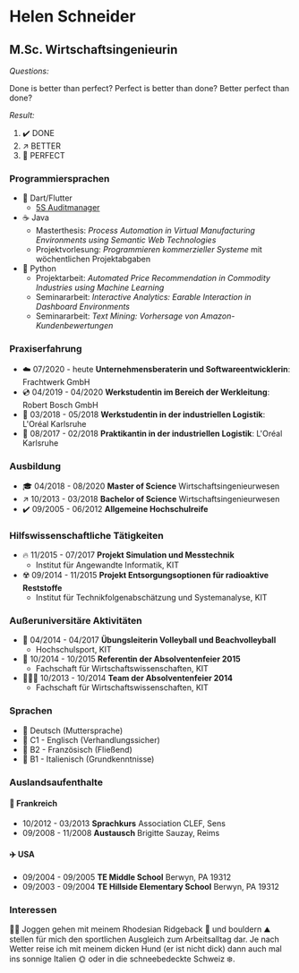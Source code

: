 # Helen Schneider
## M.Sc. Wirtschaftsingenieurin

*Questions:*

Done is better than perfect?  Perfect is better than done? Better perfect than done?

*Result:*

1. ✔️ DONE 
2. ↗️ BETTER
3. 🎯 PERFECT

### Programmiersprachen
- 🎯 Dart/Flutter
  - [5S Auditmanager](https://frachtwerk.de/portfolio/5s-auditmanager/)
- ☕ Java
  - Masterthesis: *Process Automation in Virtual Manufacturing Environments using Semantic Web Technologies*
  - Projektvorlesung: *Programmieren kommerzieller Systeme* mit wöchentlichen Projektabgaben
- 🐍 Python
  - Projektarbeit: *Automated Price Recommendation in Commodity Industries using Machine Learning*
  - Seminararbeit: *Interactive Analytics: Earable Interaction in Dashboard Environments*
  - Seminararbeit: *Text Mining: Vorhersage von Amazon-Kundenbewertungen*

### Praxiserfahrung
- ☁️ 07/2020 - heute   **Unternehmensberaterin und Softwareentwicklerin**: Frachtwerk GmbH
- 💿 04/2019 - 04/2020 **Werkstudentin im Bereich der Werkleitung**: Robert Bosch GmbH
- 💾 03/2018 - 05/2018 **Werkstudentin in der industriellen Logistik**: L'Oréal Karlsruhe
- 📖 08/2017 - 02/2018 **Praktikantin in der industriellen Logistik**: L'Oréal Karlsruhe

###  Ausbildung
- 🎓 04/2018 - 08/2020 **Master of Science** Wirtschaftsingenieurwesen
- ↗️ 10/2013 - 03/2018 **Bachelor of Science** Wirtschaftsingenieurwesen
- ✔️ 09/2005 - 06/2012 **Allgemeine Hochschulreife**

### Hilfswissenschaftliche Tätigkeiten
- 🔥 11/2015 - 07/2017 **Projekt Simulation und Messtechnik**
  - Institut für Angewandte Informatik, KIT
- ☢️ 09/2014 - 11/2015 **Projekt Entsorgungsoptionen für radioaktive Reststoffe**
  - Institut für Technikfolgenabschätzung und Systemanalyse, KIT

### Außeruniversitäre Aktivitäten
- 🏐 04/2014 - 04/2017 **Übungsleiterin Volleyball und Beachvolleyball** 
  - Hochschulsport, KIT
- 🥳 10/2014 - 10/2015 **Referentin der Absolventenfeier 2015** 
  - Fachschaft für Wirtschaftswissenschaften, KIT
- 🧑‍🤝‍🧑 10/2013 - 10/2014 **Team der Absolventenfeier 2014**
  - Fachschaft für Wirtschaftswissenschaften, KIT

### Sprachen
- 🎈 Deutsch (Muttersprache)
- 🥇 C1 - Englisch (Verhandlungssicher)
- 🥈 B2 - Französisch (Fließend)
- 🥉 B1 - Italienisch (Grundkenntnisse)

### Auslandsaufenthalte

#### 🚂 Frankreich
- 10/2012 - 03/2013 **Sprachkurs** Association CLEF, Sens
- 09/2008 - 11/2008 **Austausch** Brigitte Sauzay, Reims

#### ✈️ USA
- 09/2004 - 09/2005 **TE Middle School** Berwyn, PA 19312
- 09/2003 - 09/2004 **TE Hillside Elementary School** Berwyn, PA 19312

### Interessen

🏃‍♀️ Joggen gehen mit meinem Rhodesian Ridgeback 🐶 und bouldern ⛰️ stellen für mich den sportlichen Ausgleich zum
Arbeitsalltag dar. Je nach Wetter reise ich mit meinem dicken Hund (er ist nicht dick) dann auch mal
ins sonnige Italien 🌞 oder in die schneebedeckte Schweiz ❄️.
